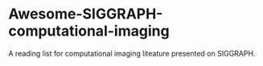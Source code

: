 # Awesome-SIGGRAPH-computational-imaging
A reading list for computational imaging liteature presented on SIGGRAPH.
